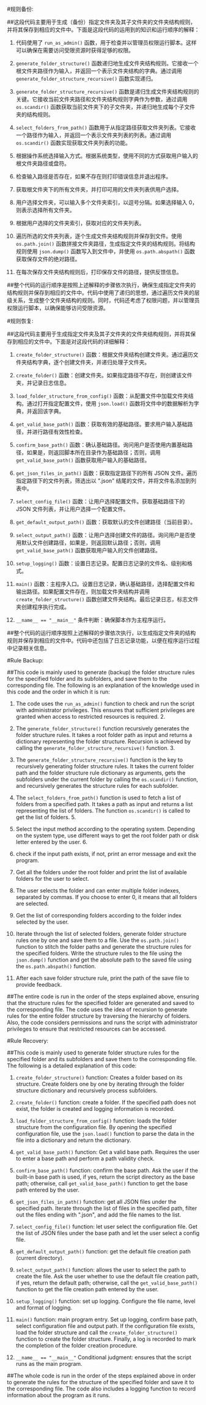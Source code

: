 #规则备份:

##这段代码主要用于生成（备份）指定文件夹及其子文件夹的文件夹结构规则，并将其保存到相应的文件中。下面是这段代码的运用到的知识和运行顺序的解释：

1. 代码使用了 `run_as_admin()` 函数，用于检查并以管理员权限运行脚本。这样可以确保在需要访问受限资源时获得足够的权限。

2. `generate_folder_structure()` 函数递归地生成文件夹结构规则。它接收一个根文件夹路径作为输入，并返回一个表示文件夹结构的字典。通过调用 `generate_folder_structure_recursive()` 函数实现递归。

3. `generate_folder_structure_recursive()` 函数是递归生成文件夹结构规则的关键。它接收当前文件夹路径和文件夹结构规则字典作为参数，通过调用 `os.scandir()` 函数获取当前文件夹下的子文件夹，并递归地生成每个子文件夹的结构规则。

4. `select_folders_from_path()` 函数用于从指定路径获取文件夹列表。它接收一个路径作为输入，并返回一个表示文件夹列表的列表。通过调用 `os.scandir()` 函数实现获取文件夹列表的功能。

5. 根据操作系统选择输入方式。根据系统类型，使用不同的方式获取用户输入的根文件夹路径或盘符。

6. 检查输入路径是否存在，如果不存在则打印错误信息并退出程序。

7. 获取根文件夹下的所有文件夹，并打印可用的文件夹列表供用户选择。

8. 用户选择文件夹，可以输入多个文件夹索引，以逗号分隔。如果选择输入 0，则表示选择所有文件夹。

9. 根据用户选择的文件夹索引，获取对应的文件夹列表。

10. 遍历所选的文件夹列表，逐个生成文件夹结构规则并保存到文件。使用 `os.path.join()` 函数拼接文件夹路径，生成指定文件夹的结构规则。将结构规则使用 `json.dump()` 函数写入到文件中，并使用 `os.path.abspath()` 函数获取保存文件的绝对路径。

11. 在每次保存文件夹结构规则后，打印保存文件的路径，提供反馈信息。

##整个代码的运行顺序是按照上述解释的步骤依次执行，确保生成指定文件夹的结构规则并保存到相应的文件中。代码中使用了递归的思想，通过遍历文件夹的层级关系，生成整个文件夹结构的规则。同时，代码还考虑了权限问题，并以管理员权限运行脚本，以确保能够访问受限资源。

#规则恢复:

##这段代码主要用于生成指定文件夹及其子文件夹的文件夹结构规则，并将其保存到相应的文件中。下面是对这段代码的详细解释：

1. `create_folder_structure()` 函数：根据文件夹结构创建文件夹。通过遍历文件夹结构字典，逐个创建文件夹，并递归处理子文件夹。

2. `create_folder()` 函数：创建文件夹。如果指定路径不存在，则创建该文件夹，并记录日志信息。

3. `load_folder_structure_from_config()` 函数：从配置文件中加载文件夹结构。通过打开指定配置文件，使用 `json.load()` 函数将文件中的数据解析为字典，并返回该字典。

4. `get_valid_base_path()` 函数：获取有效的基础路径。要求用户输入基础路径，并进行路径有效性检查。

5. `confirm_base_path()` 函数：确认基础路径。询问用户是否使用内置基础路径，如果是，则返回脚本所在目录作为基础路径；否则，调用 `get_valid_base_path()` 函数获取用户输入的基础路径。

6. `get_json_files_in_path()` 函数：获取指定路径下的所有 JSON 文件。遍历指定路径下的文件列表，筛选出以 ".json" 结尾的文件，并将文件名添加到列表中。

7. `select_config_file()` 函数：让用户选择配置文件。获取基础路径下的 JSON 文件列表，并让用户选择一个配置文件。

8. `get_default_output_path()` 函数：获取默认的文件创建路径（当前目录）。

9. `select_output_path()` 函数：让用户选择创建文件的路径。询问用户是否使用默认文件创建路径，如果是，则返回默认路径；否则，调用 `get_valid_base_path()` 函数获取用户输入的文件创建路径。

10. `setup_logging()` 函数：设置日志记录。配置日志记录的文件名、级别和格式。

11. `main()` 函数：主程序入口。设置日志记录，确认基础路径，选择配置文件和输出路径。如果配置文件存在，则加载文件夹结构并调用 `create_folder_structure()` 函数创建文件夹结构。最后记录日志，标志文件夹创建程序执行完成。

12. `__name__ == "__main__"` 条件判断：确保脚本作为主程序运行。

##整个代码的运行顺序按照上述解释的步骤依次执行，以生成指定文件夹的结构规则并保存到相应的文件中。代码中还包括了日志记录功能，以便在程序运行过程中记录相关信息。

#Rule Backup:

##This code is mainly used to generate (backup) the folder structure rules for the specified folder and its subfolders, and save them to the corresponding file. The following is an explanation of the knowledge used in this code and the order in which it is run:

1. The code uses the `run_as_admin()` function to check and run the script with administrator privileges. This ensures that sufficient privileges are granted when access to restricted resources is required. 2.

2. The `generate_folder_structure()` function recursively generates the folder structure rules. It takes a root folder path as input and returns a dictionary representing the folder structure. Recursion is achieved by calling the `generate_folder_structure_recursive()` function. 3.

3. The `generate_folder_structure_recursive()` function is the key to recursively generating folder structure rules. It takes the current folder path and the folder structure rule dictionary as arguments, gets the subfolders under the current folder by calling the `os.scandir()` function, and recursively generates the structure rules for each subfolder.

4. The `select_folders_from_path()` function is used to fetch a list of folders from a specified path. It takes a path as input and returns a list representing the list of folders. The function `os.scandir()` is called to get the list of folders. 5.

5. Select the input method according to the operating system. Depending on the system type, use different ways to get the root folder path or disk letter entered by the user. 6.

6. check if the input path exists, if not, print an error message and exit the program.

7. Get all the folders under the root folder and print the list of available folders for the user to select.

8. The user selects the folder and can enter multiple folder indexes, separated by commas. If you choose to enter 0, it means that all folders are selected.

9. Get the list of corresponding folders according to the folder index selected by the user.

10. Iterate through the list of selected folders, generate folder structure rules one by one and save them to a file. Use the `os.path.join()` function to stitch the folder paths and generate the structure rules for the specified folders. Write the structure rules to the file using the `json.dump()` function and get the absolute path to the saved file using the `os.path.abspath()` function.

11. After each save folder structure rule, print the path of the save file to provide feedback.

##The entire code is run in the order of the steps explained above, ensuring that the structure rules for the specified folder are generated and saved to the corresponding file. The code uses the idea of recursion to generate rules for the entire folder structure by traversing the hierarchy of folders. Also, the code considers permissions and runs the script with administrator privileges to ensure that restricted resources can be accessed.

#Rule Recovery:

##This code is mainly used to generate folder structure rules for the specified folder and its subfolders and save them to the corresponding file. The following is a detailed explanation of this code:

1. `create_folder_structure()` function: Creates a folder based on its structure. Create folders one by one by iterating through the folder structure dictionary and recursively process subfolders.

2. `create_folder()` function: create a folder. If the specified path does not exist, the folder is created and logging information is recorded.

3. `load_folder_structure_from_config()` function: loads the folder structure from the configuration file. By opening the specified configuration file, use the `json.load()` function to parse the data in the file into a dictionary and return the dictionary.

4. `get_valid_base_path()` function: Get a valid base path. Requires the user to enter a base path and perform a path validity check.

5. `confirm_base_path()` function: confirm the base path. Ask the user if the built-in base path is used, if yes, return the script directory as the base path; otherwise, call `get_valid_base_path()` function to get the base path entered by the user.

6. `get_json_files_in_path()` function: get all JSON files under the specified path. Iterate through the list of files in the specified path, filter out the files ending with ".json", and add the file names to the list.

7. `select_config_file()` function: let user select the configuration file. Get the list of JSON files under the base path and let the user select a config file.

8. `get_default_output_path()` function: get the default file creation path (current directory).

9. `select_output_path()` function: allows the user to select the path to create the file. Ask the user whether to use the default file creation path, if yes, return the default path; otherwise, call the `get_valid_base_path()` function to get the file creation path entered by the user.

10. `setup_logging()` function: set up logging. Configure the file name, level and format of logging.

11. `main()` function: main program entry. Set up logging, confirm base path, select configuration file and output path. If the configuration file exists, load the folder structure and call the `create_folder_structure()` function to create the folder structure. Finally, a log is recorded to mark the completion of the folder creation procedure.

12. `__name__ == "__main__"` Conditional judgment: ensures that the script runs as the main program.

##The whole code is run in the order of the steps explained above in order to generate the rules for the structure of the specified folder and save it to the corresponding file. The code also includes a logging function to record information about the program as it runs.
